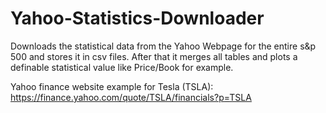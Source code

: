 # Yahoo-Statistics-Downloader
Downloads the statistical data from the Yahoo Webpage for the entire s&amp;p 500 and stores it in csv files. After that it merges all tables and plots a definable statistical value like Price/Book for example.

Yahoo finance website example for Tesla (TSLA): https://finance.yahoo.com/quote/TSLA/financials?p=TSLA
